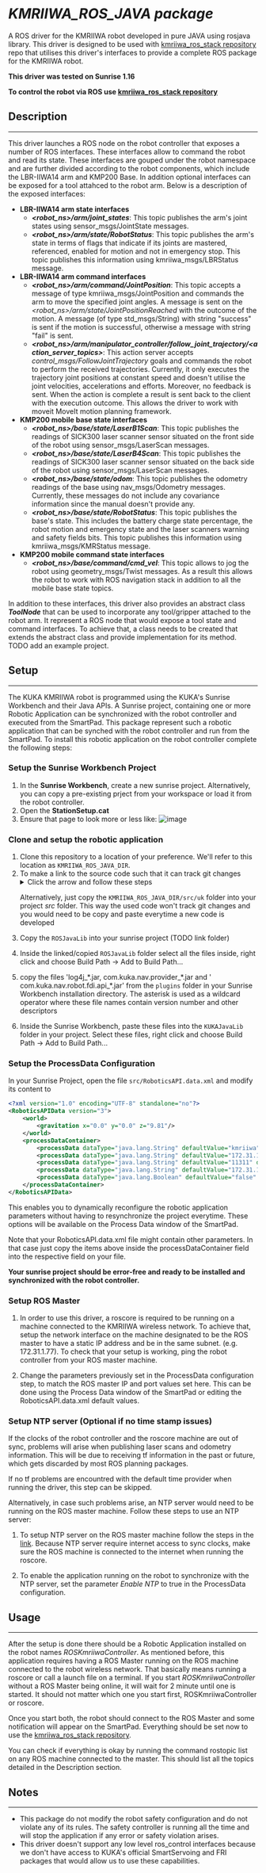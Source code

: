 # *KMRIIWA_ROS_JAVA package*
A ROS driver for the KMRIIWA robot developed in pure JAVA using rosjava library. This driver is designed to be used with [kmriiwa_ros_stack repository](https://github.com/stoic-roboticist/kmriiwa_ros_stack) repo that utilises this driver's interfaces to provide a complete ROS package for the KMRIIWA robot. 

**This driver was tested on Sunrise 1.16**

**To control the robot via ROS use [kmriiwa_ros_stack repository](https://github.com/stoic-roboticist/kmriiwa_ros_stack)**

## Description
---
This driver launches a ROS node on the robot controller that exposes a number of ROS interfaces. These interfaces allow to command the robot and read its state. These interfaces are gouped under the robot namespace and are further divided according to the robot components, which include the LBR-IIWA14 arm and KMP200 Base. In addition optional interfaces can be exposed for a tool attahced to the robot arm. Below is a description of the exposed interfaces:
- **LBR-IIWA14 arm state interfaces**
  - ***<robot_ns>/arm/joint_states***: This topic publishes the arm's joint states using sensor_msgs/JointState messages.
  - ***<robot_ns>/arm/state/RobotStatus***: This topic publishes the arm's state in terms of flags that indicate if its joints are mastered, referenced, enabled for motion and not in emergency stop. This topic publishes this information using kmriiwa_msgs/LBRStatus message.
- **LBR-IIWA14 arm command interfaces**
  - ***<robot_ns>/arm/command/JointPosition***: This topic accepts a message of type kmriiwa_msgs/JointPosition and commands the arm to move the specified joint angles. A message is sent on the *<robot_ns>/arm/state/JointPositionReached* with the outcome of the motion. A message (of type std_msgs/String) with string "success" is sent if the motion is successful, otherwise a message with string "fail" is sent.
  - ***<robot_ns>/arm/manipulator_controller/follow_joint_trajectory/<action_server_topics>***: This action server accepts *control_msgs/FollowJointTrajectory* goals and commands the robot to perform the received trajectories. Currently, it only executes the trajectory joint positions at constant speed and doesn't utilise the joint velocities, accelerations and efforts. Moreover, no feedback is sent. When the action is complete a result is sent back to the client with the execution outcome. This allows the driver to work with moveit MoveIt motion planning framework.
- **KMP200 mobile base state interfaces**
  -  ***<robot_ns>/base/state/LaserB1Scan***: This topic publishes the readings of SICK300 laser scanner sensor situated on the front side of the robot using sensor_msgs/LaserScan messages.
  -  ***<robot_ns>/base/state/LaserB4Scan***: This topic publishes the readings of SICK300 laser scanner sensor situated on the back side of the robot using sensor_msgs/LaserScan messages.
  -  ***<robot_ns>/base/state/odom***: This topic publishes the odometry readings of the base using nav_msgs/Odometry messages. Currently, these messages do not include any covariance information since the manual doesn't provide any.
  -  ***<robot_ns>/base/state/RobotStatus***: This topic publishes the base's state. This includes the battery charge state percentage, the robot motion and emergency state and the laser scanners warning and safety fields bits. This topic publishes this information using kmriiwa_msgs/KMRStatus message.
- **KMP200 mobile command state interfaces**
  -  ***<robot_ns>/base/command/cmd_vel***: This topic allows to jog the robot using geometry_msgs/Twist messages. As a result this allows the robot to work with ROS navigation stack in addition to all the mobile base state topics.

In addition to these interfaces, this driver also provides an abstract class ***ToolNode*** that can be used to incorporate any tool/gripper attached to the robot arm. It represent a ROS node that would expose a tool state and command interfaces. To achieve that, a class needs to be created that extends the abstract class and provide implementation for its method. 
TODO add an example project.  

## Setup
  ---
The KUKA KMRIIWA robot is programmed using the KUKA's Sunrise Workbench and their Java APIs.
A Sunrise project, containing one or more Robotic Application can be synchronized with the robot controller and executed from the SmartPad.
This package represent such a robotic application that can be synched with the robot controller and run from the SmartPad. To install this robotic application on the robot controller complete the following steps:
### **Setup the Sunrise Workbench Project**
  1. In the **Sunrise Workbench**, create a new sunrise project. Alternatively, you can copy a pre-existing prject from your workspace or load it from the robot controller.
  2. Open the **StationSetup.cat** 
  3. Ensure that page to look more or less like:
  ![image]()

### **Clone and setup the robotic application**
  1. Clone this repository to a location of your preference. We'll refer to this location as `KMRIIWA_ROS_JAVA_DIR`.
  2. To make a link to the source code such that it can track git changes <details><summary>Click the arrow and follow these steps</summary>
     1. Right click on your `src` folder inside the newly created project and select New > Other
     2. Under *General* select *Folder* and click next
     3. In the next window click *Advanced >>* then tick *Link to alternate location (Linked Folder)*
     4. Click *Browse* to select the folder `KMRIIWA_ROS_JAVA_DIR/src/uk` and then click *Finish*. This should add the repo's java packages to the project<br></details>
  
        Alternatively, just copy the `KMRIIWA_ROS_JAVA_DIR/src/uk` folder into your project *src* folder. This way the used code won't track git changes and you would need to be copy and paste everytime a new code is developed
  
     5. Copy the `ROSJavaLib` into your sunrise project (TODO link folder)
      
       1. Inside the linked/copied `ROSJavaLib` folder select all the files inside, right click and choose Build Path -> Add to Build Path...
       2. copy the files 'log4j_\*.jar, com.kuka.nav.provider_\*.jar and ' com.kuka.nav.robot.fdi.api_\*.jar' from the `plugins` folder in your Sunrise Workbench installation directory. The asterisk is used as a wildcard operator where these file names contain version number and other descriptors
       3. Inside the Sunrise Workbench, paste these files into the `KUKAJavaLib` folder in your project. Select these files, right click and choose Build Path -> Add to Build Path...
   
   ### **Setup the ProcessData Configuration**
   In your Sunrise Project, open the file `src/RoboticsAPI.data.xml` and modify its content to

```xml
<?xml version="1.0" encoding="UTF-8" standalone="no"?>
<RoboticsAPIData version="3">
    <world>
        <gravitation x="0.0" y="0.0" z="9.81"/>
    </world>
    <processDataContainer>
        <processData dataType="java.lang.String" defaultValue="kmriiwa" displayName="Robot Name" editableOnHmi="true" id="robot_name" value="kmriiwa"/>
        <processData dataType="java.lang.String" defaultValue="172.31.1.77" displayName="ROS Master IP" editableOnHmi="true" id="master_ip" value="172.31.1.77"/>
        <processData dataType="java.lang.String" defaultValue="11311" displayName="ROS Master Port" editableOnHmi="false" id="master_port" value="11311"/>
        <processData dataType="java.lang.String" defaultValue="172.31.1.10" displayName="Robot IP" editableOnHmi="false" id="robot_ip" value="172.31.1.10" visibleOnHmi="false"/>
        <processData dataType="java.lang.Boolean" defaultValue="false" displayName="Enable NTP" editableOnHmi="true" id="ntp" value="false"/>
    </processDataContainer>
</RoboticsAPIData>
```
  This enables you to dynamically reconfigure the robotic application parameters without having to resynchronize the project everytime. These options will be available on the Process Data window of the SmartPad.

Note that your RoboticsAPI.data.xml file might contain other parameters. In that case just copy the items above inside the processDataContainer field into the respective field on your file.

**Your sunrise project should be error-free and ready to be installed and synchronized with the robot controller.**


### **Setup ROS Master**
1. In order to use this driver, a roscore is required to be running on a machine connected to the KMRIIWA wireless network. To achieve that, setup the network interface on the machine designated to be the ROS master to have a static IP address and be in the same subnet. (e.g. 172.31.1.77). To check that your setup is working, ping the robot controller from your ROS master machine.

2. Change the parameters previously set in the ProcessData configuration step, to match the ROS master IP and port values set here. This can be done using the Process Data window of the SmartPad or editing the RoboticsAPI.data.xml default values.

### **Setup NTP server (Optional if no time stamp issues)**
If the clocks of the robot controller and the roscore machine are out of sync, problems will arise when publishing laser scans and odometry information. This will be due to receiving tf information in the past or future, which gets discarded by most ROS planning packages. 

If no tf problems are encountred with the default time provider when running the driver, this step can be skipped.

Alternatively, in case such problems arise, an NTP server would need to be running on the ROS master machine. Follow these steps to use an NTP server:

1. To setup NTP server on the ROS master machine follow the steps in the [link](https://linuxconfig.org/ubuntu-20-04-ntp-server). Because NTP server require internet access to sync clocks, make sure the ROS machine is connected to the internet when running the roscore.

2. To enable the application running on the robot to synchronize with the NTP server, set the parameter *Enable NTP* to true in the ProcessData configuration.


   
## Usage
---
After the setup is done there should be a Robotic Application installed on the robot names *ROSKmriiwaController*.
As mentioned before, this application requires having a ROS Master running on the ROS machine connected to the robot wireless network. That basically means running a roscore or call a launch file on a terminal. If you start *ROSKmriiwaController* without a ROS Master being online, it will wait for 2 minute until one is started.
It should not matter which one you start first, ROSKmriiwaController or roscore.

Once you start both, the robot should connect to the ROS Master and some notification will appear on the SmartPad. Everything should be set now to use the [kmriiwa_ros_stack repository](https://github.com/stoic-roboticist/kmriiwa_ros_stack). 

You can check if everything is okay by running the command rostopic list on any ROS machine connected to the master. This should list all the topics detailed in the Description section.

## Notes
---
- This package do not modify the robot safety configuration and do not violate any of its rules. The safety controller is running all the time and will stop the application if any error or safety violation arises.
- This driver doesn't support any low level ros_control interfaces because we don't have access to KUKA's official SmartServoing and FRI packages that would allow us to use these capabilities.  
  